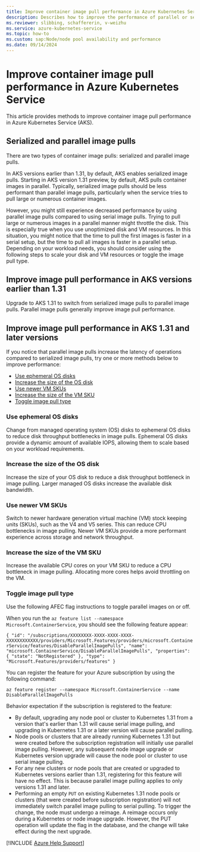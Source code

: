 ```yaml
---
title: Improve container image pull performance in Azure Kubernetes Service
description: Describes how to improve the performance of parallel or serialized image pulls in Azure Kubernetes Service.
ms.reviewer: slibbing, schaffererin, v-weizhu
ms.service: azure-kubernetes-service
ms.topic: how-to
ms.custom: sap:Node/node pool availability and performance
ms.date: 09/14/2024
---
```


# Improve container image pull performance in Azure Kubernetes Service

This article provides methods to improve container image pull performance in Azure Kubernetes Service (AKS).

## Serialized and parallel image pulls

There are two types of container image pulls: serialized and parallel image pulls.

In AKS versions earlier than 1.31, by default, AKS enables serialized image pulls. Starting in AKS version 1.31 preview, by default, AKS pulls container images in parallel. Typically, serialized image pulls should be less performant than parallel image pulls, particularly when the service tries to pull large or numerous container images.

However, you might still experience decreased performance by using parallel image pulls compared to using serial image pulls. Trying to pull large or numerous images in a parallel manner might throttle the disk. This is especially true when you use unoptimized disk and VM resources. In this situation, you might notice that the time to pull the first images is faster in a serial setup, but the time to pull all images is faster in a parallel setup. Depending on your workload needs, you should consider using the following steps to scale your disk and VM resources or toggle the image pull type.

## Improve image pull performance in AKS versions earlier than 1.31

Upgrade to AKS 1.31 to switch from serialized image pulls to parallel image pulls. Parallel image pulls generally improve image pull performance.

## Improve image pull performance in AKS 1.31 and later versions

If you notice that parallel image pulls increase the latency of operations compared to serialized image pulls, try one or more methods below to improve performance:

- [Use ephemeral OS disks](#use-ephemeral-os-disks)
- [Increase the size of the OS disk](#increase-the-size-of-the-vm-sku)
- [Use newer VM SKUs](#use-newer-vm-skus)
- [Increase the size of the VM SKU](#increase-the-size-of-the-vm-sku)
- [Toggle image pull type](#toggle-image-pull-type)

### Use ephemeral OS disks

Change from managed operating system (OS) disks to ephemeral OS disks to reduce disk throughput bottlenecks in image pulls. Ephemeral OS disks provide a dynamic amount of available IOPS, allowing them to scale based on your workload requirements.

### Increase the size of the OS disk

Increase the size of your OS disk to reduce a disk throughput bottleneck in image pulling. Larger managed OS disks increase the available disk bandwidth.

### Use newer VM SKUs

Switch to newer hardware generation virtual machine (VM) stock keeping units (SKUs), such as the V4 and V5 series. This can reduce CPU bottlenecks in image pulling. Newer VM SKUs provide a more performant experience across storage and network throughput.

### Increase the size of the VM SKU

Increase the available CPU cores on your VM SKU to reduce a CPU bottleneck in image pulling. Allocating more cores helps avoid throttling on the VM.

### Toggle image pull type

Use the following AFEC flag instructions to toggle parallel images on or off. 

When you run the `az feature list --namespace Microsoft.ContainerService`, you should see the following feature appear:

`
{
    "id": "/subscriptions/XXXXXXXX-XXXX-XXXX-XXXX-XXXXXXXXXXXX/providers/Microsoft.Features/providers/microsoft.ContainerService/features/DisableParallelImagePulls",
    "name": "microsoft.ContainerService/DisableParallelImagePulls",
    "properties": {
      "state": "NotRegistered"
    },
    "type": "Microsoft.Features/providers/features"
}
`

You can register the feature for your Azure subscription by using the following command:

`az feature register --namespace Microsoft.ContainerService --name DisableParallelImagePulls`

Behavior expectation if the subscription is registered to the feature:

- By default, upgrading any node pool or cluster to Kubernetes 1.31 from a version that's earlier than 1.31 will cause serial image pulling, and upgrading in Kubernetes 1.31 or a later version will cause parallel pulling.
- Node pools or clusters that are already running Kubernetes 1.31 but were created before the subscription registration will initially use parallel image pulling. However, any subsequent node image upgrade or Kubernetes version upgrade will cause the node pool or cluster to use serial image pulling.
- For any new clusters or node pools that are created or upgraded to Kubernetes versions earlier than 1.31, registering for this feature will have no effect. This is because parallel image pulling applies to only versions 1.31 and later.
- Performing an empty `PUT` on existing Kubernetes 1.31 node pools or clusters (that were created before subscription registration) will not immediately switch parallel image pulling to serial pulling. To trigger the change, the node must undergo a reimage. A reimage occurs only during a Kubernetes or node image upgrade. However, the PUT operation will update the flag in the database, and the change will take effect during the next upgrade.

[!INCLUDE [Azure Help Support](../../../includes/azure-help-support.md)]
